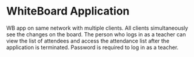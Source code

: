 # WhiteBoard Application
 WB app on same network with multiple clients.
 All clients simultaneously see the changes on the board.
 The person who logs in as a teacher can view the list of attendees and access the attendance list after the application is terminated.
  Password is required to log in as a teacher.
